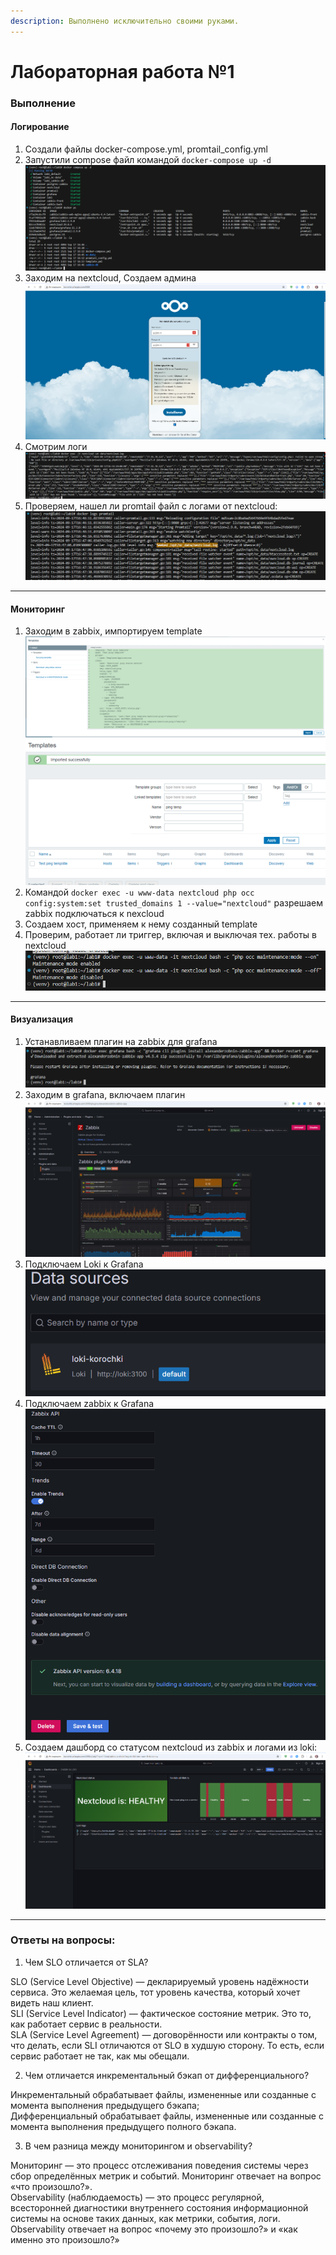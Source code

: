 ```yaml
---
description: Выполнено исключительно своими руками.
---
```

# Лабораторная работа №1
### Выполнение
#### Логирование
1. Создали файлы docker-compose.yml, promtail_config.yml
2. Запустили compose файл командой `docker-compose up -d`
![](assets/image.png)
3. Заходим на nextcloud, Создаем админа
![](assets/image-1.png)
4. Смотрим логи
![](assets/image-2.png)
5. Проверяем, нашел ли promtail файл с логами от nextcloud:
![](assets/image-3.png)
---
#### Мониторинг
1. Заходим в zabbix, импортируем template
![](assets/image-4.png)
![](assets/image-5.png)
2. Командой `docker exec -u www-data nextcloud php occ config:system:set trusted_domains 1 --value="nextcloud"` разрешаем zabbix подключаться к nexcloud
3. Создаем хост, применяем к нему созданный template
4. Проверим, работает ли триггер, включая и выключая тех. работы в nextcloud
![](assets/image-6.png)
---
#### Визуализация
1. Устанавливаем плагин на zabbix для grafana
![](assets/image-7.png)
2. Заходим в grafana, включаем плагин
![](assets/image-8.png)
3. Подключаем Loki к Grafana  
![](assets/image-9.png)
4. Подключаем zabbix к Grafana
![](assets/image-10.png)
5. Создаем дашборд со статусом nextcloud из zabbix и логами из loki:
![](assets/image-12.png)
---
### Ответы на вопросы:
1. Чем SLO отличается от SLA?

SLO (Service Level Objective) — декларируемый уровень надёжности сервиса. Это желаемая цель, тот уровень качества, который хочет видеть наш клиент.  
SLI (Service Level Indicator) — фактическое состояние метрик. Это то, как работает сервис в реальности.  
SLA (Service Level Agreement) — договорённости или контракты о том, что делать, если SLI отличаются от SLO в худшую сторону. То есть, если сервис работает не так, как мы обещали.  

2. Чем отличается инкрементальный бэкап от дифференциального?

Инкрементальный обрабатывает файлы, измененные или созданные с момента выполнения предыдущего бэкапа;  
Дифференциальный обрабатывает файлы, измененные или созданные с момента выполнения предыдущего полного бэкапа.  

3. В чем разница между мониторингом и observability?

Мониторинг — это процесс отслеживания поведения системы через сбор определённых метрик и событий. Мониторинг отвечает на вопрос «что произошло?».  
Observability (наблюдаемость) — это процесс регулярной, всесторонней диагностики внутреннего состояния информационной системы на основе таких данных, как метрики, события, логи. Observability отвечает на вопрос «почему это произошло?» и «как именно это произошло?» 
